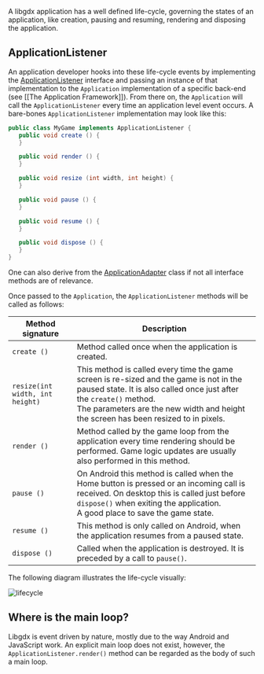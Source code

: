A libgdx application has a well defined life-cycle, governing the states of an application, like creation, pausing and resuming, rendering and disposing the application.

## ApplicationListener ##
An application developer hooks into these life-cycle events by implementing the [ApplicationListener](http://libgdx.badlogicgames.com/nightlies/docs/api/com/badlogic/gdx/ApplicationListener.html) interface and passing an instance of that implementation to the `Application` implementation of a specific back-end (see [[The Application Framework]]). From there on, the `Application` will call the `ApplicationListener` every time an application level event occurs. A bare-bones `ApplicationListener` implementation may look like this:

```java
public class MyGame implements ApplicationListener {
   public void create () {
   }

   public void render () {        
   }

   public void resize (int width, int height) { 
   }

   public void pause () { 
   }

   public void resume () {
   }

   public void dispose () { 
   }
}
```

One can also derive from the [ApplicationAdapter](http://libgdx.badlogicgames.com/nightlies/docs/api/com/badlogic/gdx/ApplicationAdapter.html) class if not all interface methods are of relevance.

Once passed to the `Application`, the `ApplicationListener` methods will be called as follows:

| Method signature | Description |
| ---------------- | ----------- |
| `create ()` | Method called once when the application is created.|
| `resize(int width, int height)` | This method is called every time the game screen is re-sized and the game is not in the paused state. It is also called once just after the `create()` method.<br/> The parameters are the new width and height the screen has been resized to in pixels.|
| `render ()` | Method called by the game loop from the application every time rendering should be performed. Game logic updates are usually also performed in this method.|
| `pause ()` | On Android this method is called when the Home button is pressed or an incoming call is received. On desktop this is called just before `dispose()` when exiting the application.<br/> A good place to save the game state.|
| `resume ()` | This method is only called on Android, when the application resumes from a paused state.|
| `dispose ()` | Called when the application is destroyed. It is preceded by a call to `pause()`.|

The following diagram illustrates the life-cycle visually:

![lifecycle](http://libgdx.googlecode.com/svn/wiki/img/application_lifecycle_diagram.png)

## Where is the main loop? ##
Libgdx is event driven by nature, mostly due to the way Android and JavaScript work. An explicit main loop does not exist, however, the `ApplicationListener.render()` method can be regarded as the body of such a main loop.